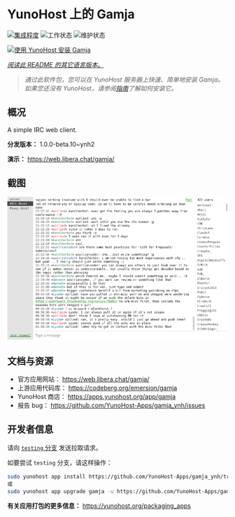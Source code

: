 <!--
注意：此 README 由 <https://github.com/YunoHost/apps/tree/master/tools/readme_generator> 自动生成
请勿手动编辑。
-->

# YunoHost 上的 Gamja

[![集成程度](https://apps.yunohost.org/badge/integration/gamja)](https://ci-apps.yunohost.org/ci/apps/gamja/)
![工作状态](https://apps.yunohost.org/badge/state/gamja)
![维护状态](https://apps.yunohost.org/badge/maintained/gamja)

[![使用 YunoHost 安装 Gamja](https://install-app.yunohost.org/install-with-yunohost.svg)](https://install-app.yunohost.org/?app=gamja)

*[阅读此 README 的其它语言版本。](./ALL_README.md)*

> *通过此软件包，您可以在 YunoHost 服务器上快速、简单地安装 Gamja。*  
> *如果您还没有 YunoHost，请参阅[指南](https://yunohost.org/install)了解如何安装它。*

## 概况

A simple IRC web client.

**分发版本：** 1.0.0-beta.10~ynh2

**演示：** <https://web.libera.chat/gamja/>

## 截图

![Gamja 的截图](./doc/screenshots/screenshot.png)

## 文档与资源

- 官方应用网站： <https://web.libera.chat/gamja/>
- 上游应用代码库： <https://codeberg.org/emersion/gamja>
- YunoHost 商店： <https://apps.yunohost.org/app/gamja>
- 报告 bug： <https://github.com/YunoHost-Apps/gamja_ynh/issues>

## 开发者信息

请向 [`testing` 分支](https://github.com/YunoHost-Apps/gamja_ynh/tree/testing) 发送拉取请求。

如要尝试 `testing` 分支，请这样操作：

```bash
sudo yunohost app install https://github.com/YunoHost-Apps/gamja_ynh/tree/testing --debug
或
sudo yunohost app upgrade gamja -u https://github.com/YunoHost-Apps/gamja_ynh/tree/testing --debug
```

**有关应用打包的更多信息：** <https://yunohost.org/packaging_apps>
